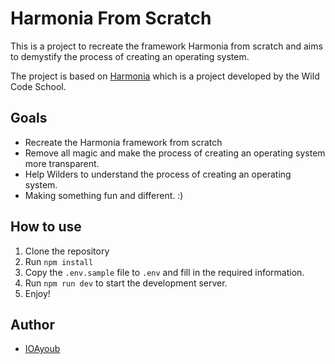 # Harmonia From Scratch

This is a project to recreate the framework Harmonia from scratch and aims to demystify the process of creating an operating system. 

The project is based on [Harmonia](https://github.com/WildCodeSchool/create-harmonia) which is a project developed by the Wild Code School.

## Goals

- Recreate the Harmonia framework from scratch
- Remove all magic and make the process of creating an operating system more transparent.
- Help Wilders to understand the process of creating an operating system.
- Making something fun and different. :)

## How to use

1. Clone the repository
2. Run `npm install`
3. Copy the `.env.sample` file to `.env` and fill in the required information.
4. Run `npm run dev` to start the development server.
5. Enjoy!

## Author

- [IOAyoub](https://github.com/ioayoub)

